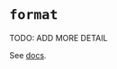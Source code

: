 # `format`

TODO: ADD MORE DETAIL

See [docs][docs].

[docs]: https://docs.python.org/3/library/functions.html#format
